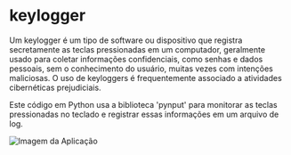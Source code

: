 # keylogger

Um keylogger é um tipo de software ou dispositivo que registra secretamente as teclas pressionadas em um computador, geralmente usado para coletar informações confidenciais, como senhas e dados pessoais, sem o conhecimento do usuário, muitas vezes com intenções maliciosas. O uso de keyloggers é frequentemente associado a atividades cibernéticas prejudiciais.

Este código em Python usa a biblioteca 'pynput' para monitorar as teclas pressionadas no teclado e registrar essas informações em um arquivo de log.

![Imagem da Aplicação](key.jpg)
